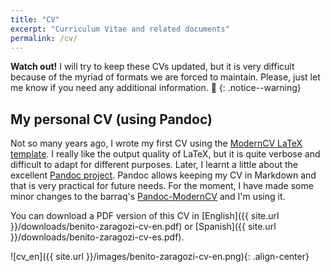 ```yaml
---
title: "CV"
excerpt: "Curriculum Vitae and related documents"
permalink: /cv/
---
```


**Watch out!** I will try to keep these CVs updated, but it is very difficult because of the myriad of formats we are forced to maintain. Please, just let me know if you need any additional information. :eyes:
{: .notice--warning}


## My personal CV (using Pandoc)

Not so many years ago, I wrote my first CV using the [ModernCV LaTeX template](https://www.ctan.org/tex-archive/macros/latex/contrib/moderncv/). I really like the output quality of LaTeX, but it is quite verbose and difficult to adapt for different purposes. Later, I learnt a little about the excellent [Pandoc project](http://pandoc.org/). Pandoc allows keeping my CV in Markdown and that is very practical for future needs. For the moment, I have made some minor changes to the barraq's [Pandoc-ModernCV](https://github.com/barraq/pandoc-moderncv) and I'm using it.

You can download a PDF version of this CV in 
[English]({{ site.url }}/downloads/benito-zaragozi-cv-en.pdf) or [Spanish]({{ site.url }}/downloads/benito-zaragozi-cv-es.pdf).

![cv_en]({{ site.url }}/images/benito-zaragozi-cv-en.png){: .align-center}
